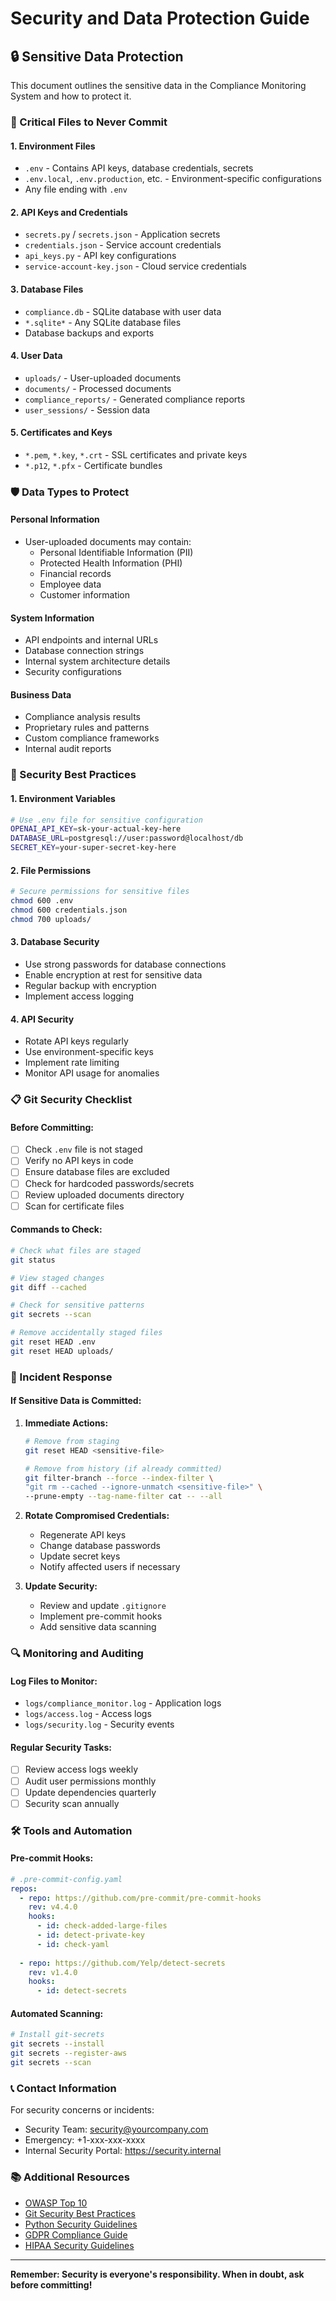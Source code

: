 # Security and Data Protection Guide

## 🔒 Sensitive Data Protection

This document outlines the sensitive data in the Compliance Monitoring System and how to protect it.

### 🚨 Critical Files to Never Commit

#### 1. Environment Files
- `.env` - Contains API keys, database credentials, secrets
- `.env.local`, `.env.production`, etc. - Environment-specific configurations
- Any file ending with `.env`

#### 2. API Keys and Credentials
- `secrets.py` / `secrets.json` - Application secrets
- `credentials.json` - Service account credentials
- `api_keys.py` - API key configurations
- `service-account-key.json` - Cloud service credentials

#### 3. Database Files
- `compliance.db` - SQLite database with user data
- `*.sqlite*` - Any SQLite database files
- Database backups and exports

#### 4. User Data
- `uploads/` - User-uploaded documents
- `documents/` - Processed documents
- `compliance_reports/` - Generated compliance reports
- `user_sessions/` - Session data

#### 5. Certificates and Keys
- `*.pem`, `*.key`, `*.crt` - SSL certificates and private keys
- `*.p12`, `*.pfx` - Certificate bundles

### 🛡️ Data Types to Protect

#### Personal Information
- User-uploaded documents may contain:
  - Personal Identifiable Information (PII)
  - Protected Health Information (PHI)
  - Financial records
  - Employee data
  - Customer information

#### System Information
- API endpoints and internal URLs
- Database connection strings
- Internal system architecture details
- Security configurations

#### Business Data
- Compliance analysis results
- Proprietary rules and patterns
- Custom compliance frameworks
- Internal audit reports

### 🔧 Security Best Practices

#### 1. Environment Variables
```bash
# Use .env file for sensitive configuration
OPENAI_API_KEY=sk-your-actual-key-here
DATABASE_URL=postgresql://user:password@localhost/db
SECRET_KEY=your-super-secret-key-here
```

#### 2. File Permissions
```bash
# Secure permissions for sensitive files
chmod 600 .env
chmod 600 credentials.json
chmod 700 uploads/
```

#### 3. Database Security
- Use strong passwords for database connections
- Enable encryption at rest for sensitive data
- Regular backup with encryption
- Implement access logging

#### 4. API Security
- Rotate API keys regularly
- Use environment-specific keys
- Implement rate limiting
- Monitor API usage for anomalies

### 📋 Git Security Checklist

#### Before Committing:
- [ ] Check `.env` file is not staged
- [ ] Verify no API keys in code
- [ ] Ensure database files are excluded
- [ ] Check for hardcoded passwords/secrets
- [ ] Review uploaded documents directory
- [ ] Scan for certificate files

#### Commands to Check:
```bash
# Check what files are staged
git status

# View staged changes
git diff --cached

# Check for sensitive patterns
git secrets --scan

# Remove accidentally staged files
git reset HEAD .env
git reset HEAD uploads/
```

### 🚨 Incident Response

#### If Sensitive Data is Committed:

1. **Immediate Actions:**
   ```bash
   # Remove from staging
   git reset HEAD <sensitive-file>
   
   # Remove from history (if already committed)
   git filter-branch --force --index-filter \
   "git rm --cached --ignore-unmatch <sensitive-file>" \
   --prune-empty --tag-name-filter cat -- --all
   ```

2. **Rotate Compromised Credentials:**
   - Regenerate API keys
   - Change database passwords
   - Update secret keys
   - Notify affected users if necessary

3. **Update Security:**
   - Review and update `.gitignore`
   - Implement pre-commit hooks
   - Add sensitive data scanning

### 🔍 Monitoring and Auditing

#### Log Files to Monitor:
- `logs/compliance_monitor.log` - Application logs
- `logs/access.log` - Access logs
- `logs/security.log` - Security events

#### Regular Security Tasks:
- [ ] Review access logs weekly
- [ ] Audit user permissions monthly
- [ ] Update dependencies quarterly
- [ ] Security scan annually

### 🛠️ Tools and Automation

#### Pre-commit Hooks:
```yaml
# .pre-commit-config.yaml
repos:
  - repo: https://github.com/pre-commit/pre-commit-hooks
    rev: v4.4.0
    hooks:
      - id: check-added-large-files
      - id: detect-private-key
      - id: check-yaml
  
  - repo: https://github.com/Yelp/detect-secrets
    rev: v1.4.0
    hooks:
      - id: detect-secrets
```

#### Automated Scanning:
```bash
# Install git-secrets
git secrets --install
git secrets --register-aws
git secrets --scan
```

### 📞 Contact Information

For security concerns or incidents:
- Security Team: security@yourcompany.com
- Emergency: +1-xxx-xxx-xxxx
- Internal Security Portal: https://security.internal

### 📚 Additional Resources

- [OWASP Top 10](https://owasp.org/www-project-top-ten/)
- [Git Security Best Practices](https://git-scm.com/book/en/v2/Git-Tools-Credential-Storage)
- [Python Security Guidelines](https://python.org/dev/security/)
- [GDPR Compliance Guide](https://gdpr.eu/)
- [HIPAA Security Guidelines](https://www.hhs.gov/hipaa/for-professionals/security/)

---

**Remember: Security is everyone's responsibility. When in doubt, ask before committing!**